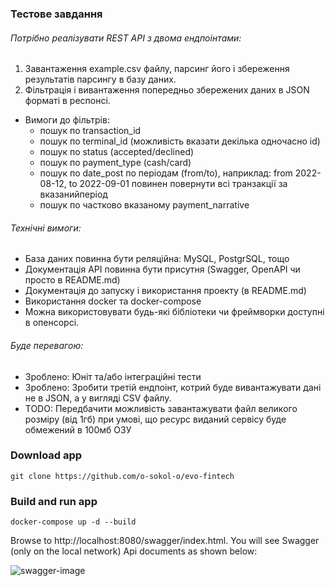 ### Тестове завдання

###### Потрібно реалізувати REST API з двома ендпоінтами:
1. Завантаження example.csv файлу, парсинг його і збереження результатів парсингу в базу даних. 
2. Фільтрація і вивантаження попередньо збережених даних в JSON форматі в респонсі.
+ Вимоги до фільтрів:
    + пошук по transaction_id
    + пошук по terminal_id (можливість вказати декілька одночасно id)
    + пошук по status (accepted/declined)
    + пошук по payment_type (cash/card)
    + пошук по date_post по періодам (from/to), наприклад: from 2022-08-12, to 2022-09-01 повинен повернути всі транзакції за вказанийперіод
    + пошук по частково вказаному payment_narrative

###### Технічні вимоги:
- База даних повинна бути реляційна: MySQL, PostgrSQL, тощо
- Документація API повинна бути присутня (Swagger, OpenAPI чи просто в README.md)
- Документація до запуску і використання проекту (в README.md)
- Використання docker та docker-compose
- Можна використовувати будь-які бібліотеки чи фреймворки доступні в опенсорсі.

###### Буде перевагою:
- Зроблено:  Юніт та/або інтеграційні тести
- Зроблено:  Зробити третій ендпоінт, котрий буде вивантажувати дані не в JSON, а у вигляді CSV файлу.
- TODO:      Передбачити можливість завантажувати файл великого розміру (від 1гб) при умові, що ресурс виданий сервісу буде обмежений в 100мб ОЗУ


### Download app
```shell
git clone https://github.com/o-sokol-o/evo-fintech
```

### Build and run app
```shell
docker-compose up -d --build
```

Browse to http://localhost:8080/swagger/index.html. You will see Swagger (only on the local network) Api documents as shown below:

![swagger-image](../main/assets/swagger-image.png)

